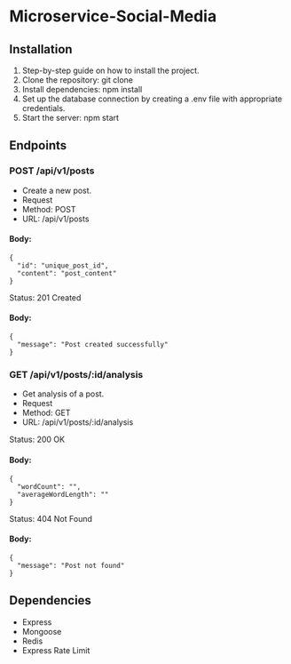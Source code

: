 
# Microservice-Social-Media

## Installation
1. Step-by-step guide on how to install the project.
2. Clone the repository: git clone <repository-url>
3. Install dependencies: npm install
4. Set up the database connection by creating a .env file with appropriate credentials.
5. Start the server: npm start

## Endpoints
### POST /api/v1/posts
- Create a new post.
- Request
- Method: POST
- URL: /api/v1/posts
#### Body:
``````
{
  "id": "unique_post_id",
  "content": "post_content"
}
``````

Status: 201 Created
#### Body:

```````
{
  "message": "Post created successfully"
}
```````
### GET /api/v1/posts/:id/analysis
- Get analysis of a post.
- Request
- Method: GET
- URL: /api/v1/posts/:id/analysis
  
 Status: 200 OK
#### Body:
`````
{
  "wordCount": "",
  "averageWordLength": ""
}
`````

Status: 404 Not Found
#### Body:
`````
{
  "message": "Post not found"
}
`````
## Dependencies
- Express
- Mongoose
- Redis
- Express Rate Limit
